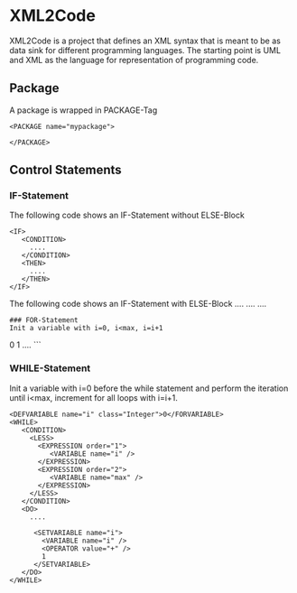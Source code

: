 # XML2Code

XML2Code is a project that defines an XML syntax that is meant to be as data sink for different programming languages.
The starting point is UML and XML as the language for representation of programming code.

## Package 
A package is wrapped in PACKAGE-Tag
```
<PACKAGE name="mypackage">

</PACKAGE>
```

## Control Statements

### IF-Statement
The following code shows an IF-Statement without ELSE-Block
```
<IF>
   <CONDITION>
     ....
   </CONDITION>
   <THEN>
     ....
   </THEN>
</IF>
```
The following code shows an IF-Statement with ELSE-Block
<IF>
   <CONDITION>
     ....
   </CONDITION>
   <THEN>
     ....
   </THEN>
   <ELSE>
     ....
   </ELSE>
</IF>

```
### FOR-Statement
Init a variable with i=0, i<max, i=i+1
```
<FOR>
   <DEFVARIABLE name="i" class="Integer">0</FORVARIABLE>
   <CONDITION>
     <LESS>
       <EXPRESSIOn order="1">
          <VARIABLE name="i" />
       </EXPRESSION>
       <EXPRESSIOn order="2">
          <VARIABLE name="max" />
       </EXPRESSION>
     </LESS>
   </CONDITION>
   <ITERATION>
      <SETVARIABLE name="i">
        <VARIABLE name="i" />
        <OPERATOR value="+" />
        1
      </SETVARIABLE>
   </ITERATION>
   <DO>
     ....
   </DO>
</FOR>
```

### WHILE-Statement
Init a variable with i=0 before the while statement and perform the iteration until  i<max, increment for all loops with i=i+1.

```
<DEFVARIABLE name="i" class="Integer">0</FORVARIABLE>
<WHILE>
   <CONDITION>
     <LESS>
       <EXPRESSION order="1">
          <VARIABLE name="i" />
       </EXPRESSION>
       <EXPRESSION order="2">
          <VARIABLE name="max" />
       </EXPRESSION>
     </LESS>
   </CONDITION>
   <DO>
     ....

      <SETVARIABLE name="i">
        <VARIABLE name="i" />
        <OPERATOR value="+" />
        1
      </SETVARIABLE>
   </DO>
</WHILE>
```
